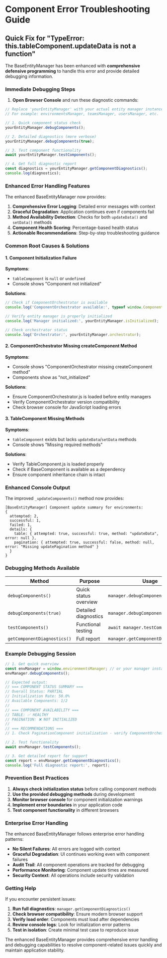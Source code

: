 # Component Error Troubleshooting Guide

## Quick Fix for "TypeError: this.tableComponent.updateData is not a function"

The BaseEntityManager has been enhanced with **comprehensive defensive programming** to handle this error and provide detailed debugging information.

### Immediate Debugging Steps

1. **Open Browser Console** and run these diagnostic commands:

```javascript
// Replace 'yourEntityManager' with your actual entity manager instance
// For example: environmentsManager, teamsManager, usersManager, etc.

// 1. Quick component status check
yourEntityManager.debugComponents();

// 2. Detailed diagnostics (more verbose)
yourEntityManager.debugComponents(true);

// 3. Test component functionality
await yourEntityManager.testComponents();

// 4. Get full diagnostic report
const diagnostics = yourEntityManager.getComponentDiagnostics();
console.log(diagnostics);
```

### Enhanced Error Handling Features

The enhanced BaseEntityManager now provides:

1. **Comprehensive Error Logging**: Detailed error messages with context
2. **Graceful Degradation**: Application continues even if components fail
3. **Method Availability Detection**: Checks for both `updateData()` and `setData()` methods
4. **Component Health Scoring**: Percentage-based health status
5. **Actionable Recommendations**: Step-by-step troubleshooting guidance

### Common Root Causes & Solutions

#### 1. Component Initialization Failure
**Symptoms**:
- `tableComponent` is `null` or `undefined`
- Console shows "Component not initialized"

**Solutions**:
```javascript
// Check if ComponentOrchestrator is available
console.log('ComponentOrchestrator available:', typeof window.ComponentOrchestrator);

// Verify entity manager is properly initialized
console.log('Manager initialized:', yourEntityManager.isInitialized);

// Check orchestrator status
console.log('Orchestrator:', yourEntityManager.orchestrator);
```

#### 2. ComponentOrchestrator Missing createComponent Method
**Symptoms**:
- Console shows "ComponentOrchestrator missing createComponent method"
- Components show as "not_initialized"

**Solutions**:
- Ensure ComponentOrchestrator.js is loaded before entity managers
- Verify ComponentOrchestrator version compatibility
- Check browser console for JavaScript loading errors

#### 3. TableComponent Missing Methods
**Symptoms**:
- `tableComponent` exists but lacks `updateData`/`setData` methods
- Console shows "Missing required methods"

**Solutions**:
- Verify TableComponent.js is loaded properly
- Check if BaseComponent is available as a dependency
- Ensure component inheritance chain is intact

### Enhanced Console Output

The improved `_updateComponents()` method now provides:

```
[BaseEntityManager] Component update summary for environments:
{
  attempted: 2,
  successful: 1,
  failed: 1,
  details: {
    table: { attempted: true, successful: true, method: "updateData", error: null },
    pagination: { attempted: true, successful: false, method: null, error: "Missing updatePagination method" }
  }
}
```

### Debugging Methods Available

| Method | Purpose | Usage |
|--------|---------|-------|
| `debugComponents()` | Quick status overview | `manager.debugComponents()` |
| `debugComponents(true)` | Detailed diagnostics | `manager.debugComponents(true)` |
| `testComponents()` | Functional testing | `await manager.testComponents()` |
| `getComponentDiagnostics()` | Full report | `manager.getComponentDiagnostics()` |

### Example Debugging Session

```javascript
// 1. Get quick overview
const envManager = window.environmentsManager; // or your manager instance
envManager.debugComponents();

// Expected output:
// === COMPONENT STATUS SUMMARY ===
// Overall Status: PARTIAL
// Initialization Rate: 50.0%
// Available Components: 1/2
//
// === COMPONENT AVAILABILITY ===
// TABLE: ✅ HEALTHY
// PAGINATION: ❌ NOT INITIALIZED
//
// === RECOMMENDATIONS ===
// 1. Check PaginationComponent initialization - verify ComponentOrchestrator.createComponent("pagination", ...) succeeds

// 2. Test functionality
await envManager.testComponents();

// 3. Get detailed report for support
const report = envManager.getComponentDiagnostics();
console.log('Full diagnostic report:', report);
```

### Prevention Best Practices

1. **Always check initialization status** before calling component methods
2. **Use the provided debugging methods** during development
3. **Monitor browser console** for component initialization warnings
4. **Implement error boundaries** in your application code
5. **Test component functionality** in different browsers

### Enterprise Error Handling

The enhanced BaseEntityManager follows enterprise error handling patterns:

- **No Silent Failures**: All errors are logged with context
- **Graceful Degradation**: UI continues working even with component failures
- **Audit Trail**: All component operations are tracked for debugging
- **Performance Monitoring**: Component update times are measured
- **Security Context**: All operations include security validation

### Getting Help

If you encounter persistent issues:

1. **Run full diagnostics**: `manager.getComponentDiagnostics()`
2. **Check browser compatibility**: Ensure modern browser support
3. **Verify load order**: Components must load after dependencies
4. **Review console logs**: Look for initialization error patterns
5. **Test in isolation**: Create minimal test case to reproduce issue

The enhanced BaseEntityManager provides comprehensive error handling and debugging capabilities to resolve component-related issues quickly and maintain application stability.